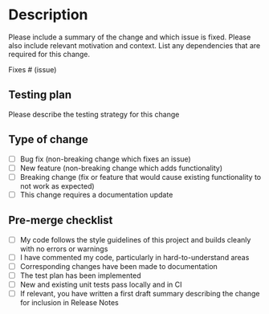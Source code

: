# Description

Please include a summary of the change and which issue is fixed. Please also include relevant motivation and context. List any dependencies that are required for this change.

Fixes # (issue)

## Testing plan

Please describe the testing strategy for this change

## Type of change

- [ ] Bug fix (non-breaking change which fixes an issue)
- [ ] New feature (non-breaking change which adds functionality)
- [ ] Breaking change (fix or feature that would cause existing functionality to not work as expected)
- [ ] This change requires a documentation update

## Pre-merge checklist

- [ ] My code follows the style guidelines of this project and builds cleanly with no errors or warnings
- [ ] I have commented my code, particularly in hard-to-understand areas
- [ ] Corresponding changes have been made to documentation
- [ ] The test plan has been implemented
- [ ] New and existing unit tests pass locally and in CI
- [ ] If relevant, you have written a first draft summary describing the change for inclusion in Release Notes